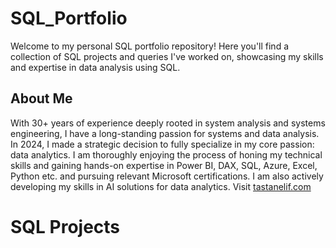 # SQL_Portfolio
Welcome to my personal SQL portfolio repository! Here you'll find a collection of SQL projects and queries I've worked on, showcasing my skills and expertise in data analysis using SQL.
## About Me
With 30+ years of experience deeply rooted in system analysis and systems engineering, I have a long-standing passion for systems and data analysis. In 2024, I made a strategic decision to fully specialize in my core passion: data analytics. I am thoroughly enjoying the process of honing my technical skills and gaining hands-on expertise in Power BI, DAX, SQL, Azure, Excel, Python etc. and pursuing relevant Microsoft certifications. I am also actively developing my skills in AI solutions for data analytics. Visit [tastanelif.com](https://tastanelif.com/)
# SQL Projects


